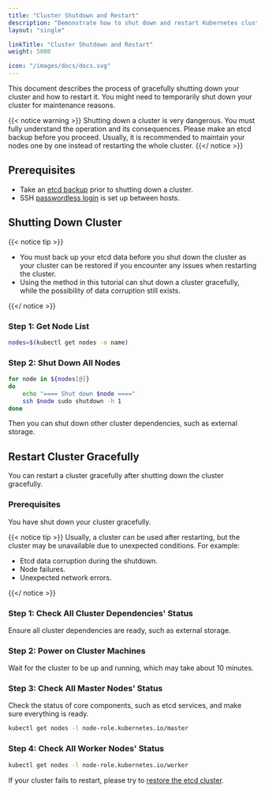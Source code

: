 ```yaml
---
title: "Cluster Shutdown and Restart"
description: "Demonstrate how to shut down and restart Kubernetes clusters gracefully"
layout: "single"

linkTitle: "Cluster Shutdown and Restart"
weight: 5000

icon: "/images/docs/docs.svg"
---
```

This document describes the process of gracefully shutting down your cluster and how to restart it. You might need to temporarily shut down your cluster for maintenance reasons.

{{< notice warning >}}
Shutting down a cluster is very dangerous. You must fully understand the operation and its consequences. Please make an etcd backup before you proceed.
Usually, it is recommended to maintain your nodes one by one instead of restarting the whole cluster.
{{</ notice >}}

## Prerequisites
- Take an [etcd backup](https://github.com/etcd-io/etcd/blob/master/Documentation/op-guide/recovery.md#snapshotting-the-keyspace) prior to shutting down a cluster.
- SSH [passwordless login](https://man.openbsd.org/ssh.1#AUTHENTICATION) is set up between hosts.

## Shutting Down Cluster
{{< notice tip >}}

- You must back up your etcd data before you shut down the cluster as your cluster can be restored if you encounter any issues when restarting the cluster.
- Using the method in this tutorial can shut down a cluster gracefully, while the possibility of data corruption still exists.

{{</ notice >}}

### Step 1: Get Node List
```bash
nodes=$(kubectl get nodes -o name)
```
### Step 2: Shut Down All Nodes
```bash
for node in ${nodes[@]}
do
    echo "==== Shut down $node ===="
    ssh $node sudo shutdown -h 1
done
```
Then you can shut down other cluster dependencies, such as external storage.

## Restart Cluster Gracefully
You can restart a cluster gracefully after shutting down the cluster gracefully.

### Prerequisites
You have shut down your cluster gracefully.

{{< notice tip >}}
Usually, a cluster can be used after restarting, but the cluster may be unavailable due to unexpected conditions. For example:

- Etcd data corruption during the shutdown.
- Node failures.
- Unexpected network errors.

{{</ notice >}}

### Step 1: Check All Cluster Dependencies' Status
Ensure all cluster dependencies are ready, such as external storage.
### Step 2: Power on Cluster Machines
Wait for the cluster to be up and running, which may take about 10 minutes.
### Step 3: Check All Master Nodes' Status
Check the status of core components, such as etcd services, and make sure everything is ready.
```bash
kubectl get nodes -l node-role.kubernetes.io/master
```

### Step 4: Check All Worker Nodes' Status
```bash
kubectl get nodes -l node-role.kubernetes.io/worker
```

If your cluster fails to restart, please try to [restore the etcd cluster](https://github.com/etcd-io/etcd/blob/master/Documentation/op-guide/recovery.md#restoring-a-cluster).
